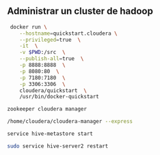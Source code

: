## Administrar un cluster de hadoop 

```bash
 docker run \
 	--hostname=quickstart.cloudera \
 	--privileged=true  \
 	-it  \
 	-v $PWD:/src  \
 	--publish-all=true  \
 	-p 8888:8888  \
 	-p 8080:80  \
 	-p 7180:7180  \
 	-p 3306:3306  \
 	cloudera/quickstart  \
 	/usr/bin/docker-quickstart 
```

```bash
zookeeper cloudera manager 
```

```bash
/home/cloudera/cloudera-manager --express
```



```bash
service hive-metastore start
```

```bash
sudo service hive-server2 restart
```

